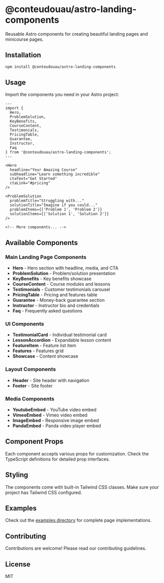 # @conteudouau/astro-landing-components

Reusable Astro components for creating beautiful landing pages and minicourse pages.

## Installation

```bash
npm install @conteudouau/astro-landing-components
```

## Usage

Import the components you need in your Astro project:

```astro
---
import { 
  Hero, 
  ProblemSolution, 
  KeyBenefits, 
  CourseContent,
  Testimonials,
  PricingTable,
  Guarantee,
  Instructor,
  Faq
} from '@conteudouau/astro-landing-components';
---

<Hero
  headline="Your Amazing Course"
  subheadline="Learn something incredible"
  ctaText="Get Started"
  ctaLink="#pricing"
/>

<ProblemSolution
  problemTitle="Struggling with..."
  solutionTitle="Imagine if you could..."
  problemItems={['Problem 1', 'Problem 2']}
  solutionItems={['Solution 1', 'Solution 2']}
/>

<!-- More components... -->
```

## Available Components

### Main Landing Page Components
- **Hero** - Hero section with headline, media, and CTA
- **ProblemSolution** - Problem/solution presentation
- **KeyBenefits** - Key benefits showcase
- **CourseContent** - Course modules and lessons
- **Testimonials** - Customer testimonials carousel
- **PricingTable** - Pricing and features table
- **Guarantee** - Money-back guarantee section
- **Instructor** - Instructor bio and credentials
- **Faq** - Frequently asked questions

### UI Components
- **TestimonialCard** - Individual testimonial card
- **LessonAccordion** - Expandable lesson content
- **FeatureItem** - Feature list item
- **Features** - Features grid
- **Showcase** - Content showcase

### Layout Components
- **Header** - Site header with navigation
- **Footer** - Site footer

### Media Components
- **YoutubeEmbed** - YouTube video embed
- **VimeoEmbed** - Vimeo video embed
- **ImageEmbed** - Responsive image embed
- **PandaEmbed** - Panda video player embed

## Component Props

Each component accepts various props for customization. Check the TypeScript definitions for detailed prop interfaces.

## Styling

The components come with built-in Tailwind CSS classes. Make sure your project has Tailwind CSS configured.

## Examples

Check out the [examples directory](./examples) for complete page implementations.

## Contributing

Contributions are welcome! Please read our contributing guidelines.

## License

MIT
